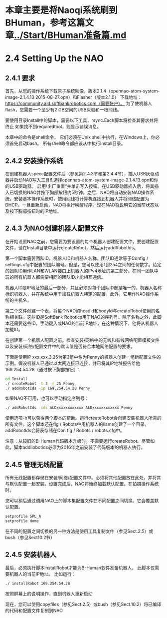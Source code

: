 # 本章主要是将Naoqi系统刷到BHuman，参考这篇文章[../Start/BHuman准备篇.md](../Start/BHuman准备篇.md)

# 2.4 Setting Up the NAO

## 2.4.1 要求

首先，从您的操作系统下载原子系统映像，版本2.1.4（opennao-atom-system-image-2.1.4.13 2015-08-27.opn）和Flasher（版本2.1.0） 下载地址：https://community.ald.softbankrobotics.com（需要帐户）。 为了使机器人flash，您需要一个至少有2 GB空间的USB灰驱和一根网线。

要使用目录Install中的脚本，需要以下工具，rsync.Each脚本将检查其要求并将终止 如果找不到requiredtool，则显示错误消息。

本章中的命令是shell命令。 它们必须在Unix shell中执行，在Windows上，你必须首先启动bash。 所有shell命令都应该从中执行Install目录。

## 2.4.2 安装操作系统

在创建机器人specc配置文件后（参见第2.4.3节和第2.4.4节），插入USB灰驱动器并启动NAO写入工具6.选择opennao-atom-system-image-2.1.4.13.opn和你的USB驱动器。 启用\出厂重置“并单击写入按钮。在USB驱动器插入后，将其插入已切换的NAO并按下胸部按钮约5秒钟。之后，NAO将自动安装NAO操作系统，安装基本操作系统时，使用网线将计算机连接到机器人并将网络配置为DHCP。一旦重新启动，NAO将执行唤醒程序。现在NAO将说明它的当前状态以及按下胸部按钮时的IP地址。

## 2.4.3 为NAO创建机器人配置文件

在开始设置NAO之前，您需要为要设置的每个机器人创建配置文件。要创建配置文件，请在Install目录中运行createRobot，然后运行addRobotlds。

第一个脚本需要团队ID，机器人ID和机器人名称。团队ID通常等于Config / settings.cfg中配置的团队编号。但是，您可以使用1到254之间的任何数字。给定的团队ID用作LAN和WLAN接口上机器人的IPv4地址的第三部分。在同一团队中玩的所有机器人都需要相同的团队ID才能相互通信。

机器人ID是IP地址的最后一部分，并且必须对每个团队ID都是唯一的。机器人名称标识机器人，并在系统中用于加载机器人特定的配置。此外，它用作NAO操作系统的主机名。

第二个文件创建一个表，将每个NAO的headld和bodyld与creatoRobot使用的名称相关联。这些ID是SoftBank Robotics用于NAO的序列号。除了名称之外，此脚本还需要这些ID，手动键入或NAO的当前IP地址，在这种情况下，他将从机器人加载ID。

在创建第一个机器人配置之前。检查安装/网络中的无线和有线网络配置模板文件以及安装/网络/配置文件中的默认值是否符合本地网络配置的要求。

下面是使用IP xxx.xxx.3.25为第3组中名为Penny的机器人创建一组新配置文件的示例。假设机器人已通过以太网连接已连接，并已将其IP地址报告给他169.254.54.28（通过按下胸部按钮）：
```bash
cd Install
./ createRobot -t 3 -r 25 Penny
./ addRobotIds -ip 169.254.54.28 Penny
```
如果NAO不可用，也可以手动指定序列号：
```bash
./ addRobotIds -ids ALDxxxxxxxxxxxx ALDxxxxxxxxxxxx Penny
```
使用选项-h可以获得两个脚本的帮助。运行createRobot会创建安装机器人所需的所有文件。这个脚本还在fig / Robots中用机器人的iiame创建了一个目录。addRobotlds会将表存储在Con fig / Robots / robots.cfg中。

注意：从较旧的B-Human代码版本升级时，不需要运行createRobot。尽管如此，脚本addliobotids必须为2016年之前安装了代码版本的机器人执行。

## 2.4.5 管理无线配置

所有无线配置都存储在安装/网络/配置文件中。必须将其他配置放在此处，并将其与默认配置一起安装。设置完成后，NAO将始终加载默认配置。在拍摄操作系统时。


您可以稍后通过调用NAO上的脚本集配置文件在不同配置之间切换。它会覆盖默认配置。
```bash
setprofile SPL_A
setprofile Home
```
在不同的配置之间切换的另一种方法是使用工具复制文件（参见Sect.2.5）或bush（参见Sect10.2节）

## 2.4.5 安装机器人

最后，必须执行脚本installRobot才能为B-Human软件准备机器人。 此脚本仅需要机器人的当前IP地址。 比如运行：
```bash
./ installRobot 169.254.54.28
```
按照屏幕上的说明操作，直到机器人重新启动

现在，您可以使用copyfiles（参见Sect.2.5）或bush（参见Sect.10.2）将已编译的代码和配置文件复制到NAO

